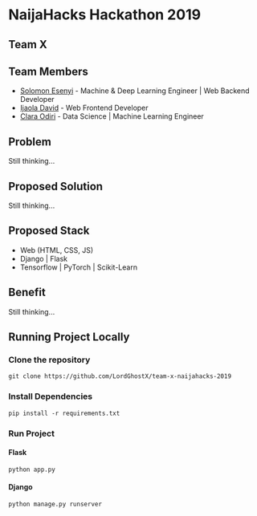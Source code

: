 # NaijaHacks Hackathon 2019

## Team X

## Team Members
* [Solomon Esenyi](https://github.com/LordGhostX) - Machine & Deep Learning Engineer | Web Backend Developer
* [Ijaola David](https://github.com/Ija24) - Web Frontend Developer
* [Clara Odiri](mailto:onyiclaraodiri@gmail.com) - Data Science | Machine Learning Engineer

## Problem
Still thinking...

## Proposed Solution
Still thinking...

## Proposed Stack
* Web (HTML, CSS, JS)
* Django | Flask
* Tensorflow | PyTorch | Scikit-Learn

## Benefit
Still thinking...

## Running Project Locally
### Clone the repository
```
git clone https://github.com/LordGhostX/team-x-naijahacks-2019
```

### Install Dependencies
```
pip install -r requirements.txt
```

### Run Project
#### Flask
```
python app.py
```

#### Django
```
python manage.py runserver
```
